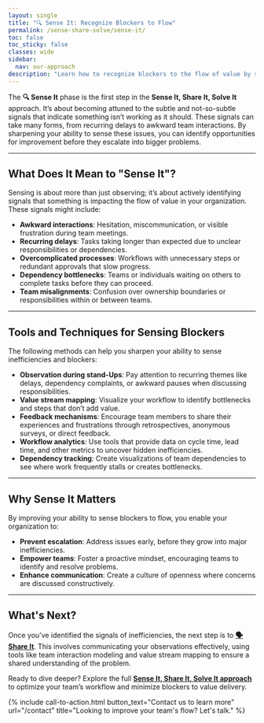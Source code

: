 ```yaml
---
layout: single
title: "🔍 Sense It: Recognize Blockers to Flow"
permalink: /sense-share-solve/sense-it/
toc: false
toc_sticky: false
classes: wide
sidebar:
  nav: our-approach
description: "Learn how to recognize blockers to the flow of value by sensing awkward interactions, dependencies, and inefficiencies in your team's workflows."
---
```


The **🔍 Sense It** phase is the first step in the **Sense It, Share It, Solve It** approach. It’s about becoming attuned to the subtle and not-so-subtle signals that indicate something isn’t working as it should. These signals can take many forms, from recurring delays to awkward team interactions. By sharpening your ability to sense these issues, you can identify opportunities for improvement before they escalate into bigger problems.

---

## What Does It Mean to "Sense It"?

Sensing is about more than just observing; it’s about actively identifying signals that something is impacting the flow of value in your organization. These signals might include:

- **Awkward interactions**: Hesitation, miscommunication, or visible frustration during team meetings.
- **Recurring delays**: Tasks taking longer than expected due to unclear responsibilities or dependencies.
- **Overcomplicated processes**: Workflows with unnecessary steps or redundant approvals that slow progress.
- **Dependency bottlenecks**: Teams or individuals waiting on others to complete tasks before they can proceed.
- **Team misalignments**: Confusion over ownership boundaries or responsibilities within or between teams.

---

## Tools and Techniques for Sensing Blockers

The following methods can help you sharpen your ability to sense inefficiencies and blockers:

- **Observation during stand-Ups**: Pay attention to recurring themes like delays, dependency complaints, or awkward pauses when discussing responsibilities.
- **Value stream mapping**: Visualize your workflow to identify bottlenecks and steps that don’t add value.
- **Feedback mechanisms**: Encourage team members to share their experiences and frustrations through retrospectives, anonymous surveys, or direct feedback.
- **Workflow analytics**: Use tools that provide data on cycle time, lead time, and other metrics to uncover hidden inefficiencies.
- **Dependency tracking**: Create visualizations of team dependencies to see where work frequently stalls or creates bottlenecks.

---

## Why Sense It Matters

By improving your ability to sense blockers to flow, you enable your organization to:

- **Prevent escalation**: Address issues early, before they grow into major inefficiencies.
- **Empower teams**: Foster a proactive mindset, encouraging teams to identify and resolve problems.
- **Enhance communication**: Create a culture of openness where concerns are discussed constructively.

---

## What's Next?

Once you’ve identified the signals of inefficiencies, the next step is to **[🗣 Share It](/sense-share-solve/share-it/)**. This involves communicating your observations effectively, using tools like team interaction modeling and value stream mapping to ensure a shared understanding of the problem.

Ready to dive deeper? Explore the full **[Sense It, Share It, Solve It approach](/sense-share-solve/)** to optimize your team’s workflow and minimize blockers to value delivery.

{% include call-to-action.html button_text="Contact us to learn more" url="/contact" title="Looking to improve your team's flow? Let's talk." %}